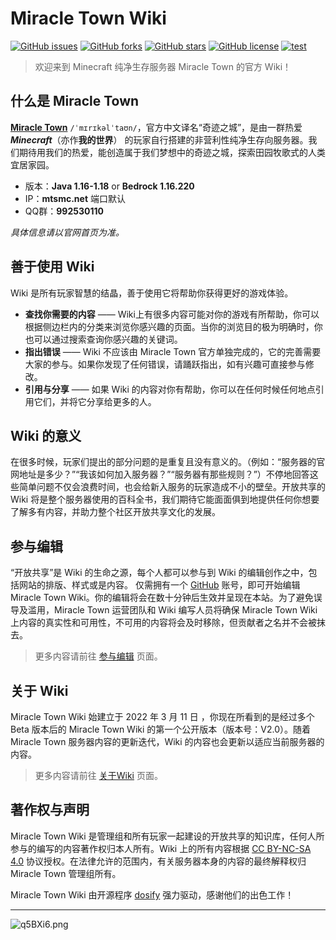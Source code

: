 # **Miracle Town Wiki** 
[![GitHub issues](https://img.shields.io/github/issues/Miracle-Town/wiki?style=flat-square)](https://github.com/Miracle-Town/wiki/issues)  [![GitHub forks](https://img.shields.io/github/forks/Miracle-Town/wiki?style=flat-square)](https://github.com/Miracle-Town/wiki/network)  [![GitHub stars](https://img.shields.io/github/stars/Miracle-Town/wiki?style=flat-square)](https://github.com/Miracle-Town/wiki/stargazers)  [![GitHub license](https://img.shields.io/github/license/Miracle-Town/wiki?style=flat-square)](https://github.com/Miracle-Town/wiki) [![test](https://img.shields.io/badge/game-Minecraft-orange?style=flat-square&logo=appveyor)](https://minecraft.net/)

> 欢迎来到 Minecraft 纯净生存服务器 Miracle Town 的官方 Wiki！
## **什么是 Miracle Town**

<u>**Miracle Town**</u> `/ˈmɪrɪkəlˈtaʊn/`，官方中文译名“奇迹之城”，是由一群热爱 ***Minecraft***（亦作**我的世界**） 的玩家自行搭建的非营利性纯净生存向服务器。我们期待用我们的热爱，能创造属于我们梦想中的奇迹之城，探索田园牧歌式的人类宜居家园。
- 版本：**Java 1.16-1.18** or **Bedrock 1.16.220**
- IP：**mtsmc.net** 端口默认
- QQ群：**992530110**

*具体信息请以官网首页为准。*

## **善于使用 Wiki**
Wiki 是所有玩家智慧的结晶，善于使用它将帮助你获得更好的游戏体验。
- **查找你需要的内容** —— Wiki上有很多内容可能对你的游戏有所帮助，你可以根据侧边栏内的分类来浏览你感兴趣的页面。当你的浏览目的极为明确时，你也可以通过搜索查询你感兴趣的关键词。
- **指出错误** —— Wiki 不应该由 Miracle Town 官方单独完成的，它的完善需要大家的参与。如果你发现了任何错误，请踊跃指出，如有兴趣可直接参与修改。
- **引用与分享** —— 如果 Wiki 的内容对你有帮助，你可以在任何时候任何地点引用它们，并将它分享给更多的人。

## **Wiki 的意义**
在很多时候，玩家们提出的部分问题的是重复且没有意义的。（例如：“服务器的官网地址是多少？”“我该如何加入服务器？”“服务器有那些规则？”）不停地回答这些简单问题不仅会浪费时间，也会给新入服务的玩家造成不小的壁垒。开放共享的 Wiki 将是整个服务器使用的百科全书，我们期待它能面面俱到地提供任何你想要了解多有内容，并助力整个社区开放共享文化的发展。

## **参与编辑**
“开放共享”是 Wiki 的生命之源，每个人都可以参与到 Wiki 的编辑创作之中，包括网站的排版、样式或是内容。
仅需拥有一个 [GitHub](//github.com) 账号，即可开始编辑 Miracle Town Wiki。你的编辑将会在数十分钟后生效并呈现在本站。为了避免误导及滥用，Miracle Town 运营团队和 Wiki 编写人员将确保 Miracle Town Wiki 上内容的真实性和可用性，不可用的内容将会及时移除，但贡献者之名并不会被抹去。
> 更多内容请前往 [参与编辑](join-edite.md) 页面。

## **关于 Wiki**
Miracle Town Wiki 始建立于 2022 年 3 月 11 日 ，你现在所看到的是经过多个 Beta 版本后的 Miracle Town Wiki 的第一个公开版本（版本号：V2.0）。随着 Miracle Town 服务器内容的更新迭代，Wiki 的内容也会更新以适应当前服务器的内容。

> 更多内容请前往 [关于Wiki](about.md) 页面。

## **著作权与声明**
Miracle Town Wiki 是管理组和所有玩家一起建设的开放共享的知识库，任何人所参与的编写的内容著作权归本人所有。Wiki 上的所有内容根据 [CC BY-NC-SA 4.0](https://creativecommons.org/licenses/by-nc-sa/4.0/) 协议授权。在法律允许的范围内，有关服务器本身的内容的最终解释权归 Miracle Town 管理组所有。

Miracle Town Wiki 由开源程序 [dosify](https://docsify.js.org/#/) 强力驱动，感谢他们的出色工作！


***
![q5BXi6.png](https://s1.ax1x.com/2022/04/01/q5BXi6.png ':size=80%')

